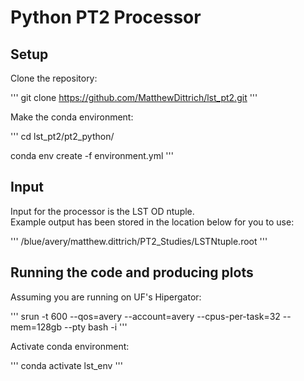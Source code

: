 # Python PT2 Processor


## Setup

Clone the repository:

'''
git clone https://github.com/MatthewDittrich/lst_pt2.git
'''

Make the conda environment:

'''
cd lst_pt2/pt2_python/

conda env create -f environment.yml
'''

## Input

Input for the processor is the LST OD ntuple. <br>
Example output has been stored in the location below for you to use:

'''
/blue/avery/matthew.dittrich/PT2_Studies/LSTNtuple.root
'''

## Running the code and producing plots

Assuming you are running on UF's Hipergator:

'''
srun -t 600 --qos=avery --account=avery --cpus-per-task=32 --mem=128gb --pty bash -i
'''

Activate conda environment:

'''
conda activate lst_env
'''
